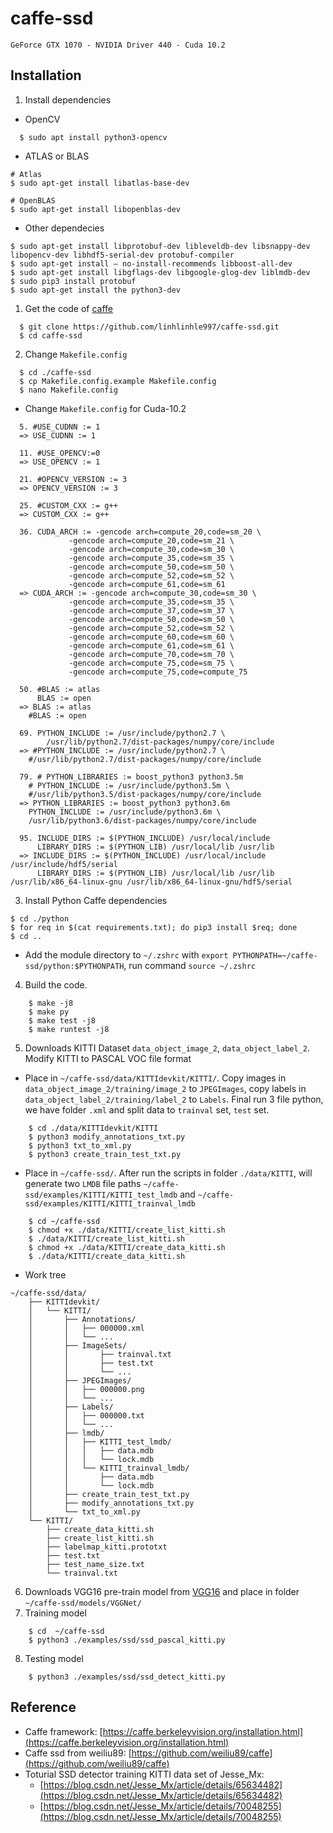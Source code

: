 # caffe-ssd
`GeForce GTX 1070 - NVIDIA Driver 440 - Cuda 10.2`
## Installation
1. Install dependencies
- OpenCV
``` Shell
  $ sudo apt install python3-opencv
```
- ATLAS or BLAS
``` Shell
# Atlas
$ sudo apt-get install libatlas-base-dev 
```
``` Shell
# OpenBLAS
$ sudo apt-get install libopenblas-dev 
```
- Other dependecies
``` Shell
$ sudo apt-get install libprotobuf-dev libleveldb-dev libsnappy-dev libopencv-dev libhdf5-serial-dev protobuf-compiler
$ sudo apt-get install — no-install-recommends libboost-all-dev
$ sudo apt-get install libgflags-dev libgoogle-glog-dev liblmdb-dev
$ sudo pip3 install protobuf
$ sudo apt-get install the python3-dev
```
1. Get the code of [caffe](https://github.com/linhlinhle997/caffe-ssd.git)
``` Shell
  $ git clone https://github.com/linhlinhle997/caffe-ssd.git
  $ cd caffe-ssd
```
2. Change `Makefile.config`
``` Shell$ 
  $ cd ./caffe-ssd
  $ cp Makefile.config.example Makefile.config
  $ nano Makefile.config
```
- Change `Makefile.config` for Cuda-10.2
``` Shell
  5. #USE_CUDNN := 1
  => USE_CUDNN := 1

  11. #USE_OPENCV:=0 
  => USE_OPENCV := 1

  21. #OPENCV_VERSION := 3
  => OPENCV_VERSION := 3

  25. #CUSTOM_CXX := g++ 
  => CUSTOM_CXX := g++
  
  36. CUDA_ARCH := -gencode arch=compute_20,code=sm_20 \
             -gencode arch=compute_20,code=sm_21 \
             -gencode arch=compute_30,code=sm_30 \
             -gencode arch=compute_35,code=sm_35 \
             -gencode arch=compute_50,code=sm_50 \
             -gencode arch=compute_52,code=sm_52 \
             -gencode arch=compute_61,code=sm_61
  => CUDA_ARCH := -gencode arch=compute_30,code=sm_30 \
             -gencode arch=compute_35,code=sm_35 \
             -gencode arch=compute_37,code=sm_37 \
             -gencode arch=compute_50,code=sm_50 \
             -gencode arch=compute_52,code=sm_52 \
             -gencode arch=compute_60,code=sm_60 \
             -gencode arch=compute_61,code=sm_61 \
             -gencode arch=compute_70,code=sm_70 \
             -gencode arch=compute_75,code=sm_75 \
             -gencode arch=compute_75,code=compute_75

  50. #BLAS := atlas
      BLAS := open
  => BLAS := atlas
    #BLAS := open

  69. PYTHON_INCLUDE := /usr/include/python2.7 \
		/usr/lib/python2.7/dist-packages/numpy/core/include
  => #PYTHON_INCLUDE := /usr/include/python2.7 \
	#/usr/lib/python2.7/dist-packages/numpy/core/include
  
  79. # PYTHON_LIBRARIES := boost_python3 python3.5m
    # PYTHON_INCLUDE := /usr/include/python3.5m \
    #/usr/lib/python3.5/dist-packages/numpy/core/include
  => PYTHON_LIBRARIES := boost_python3 python3.6m
    PYTHON_INCLUDE := /usr/include/python3.6m \ 
    /usr/lib/python3.6/dist-packages/numpy/core/include

  95. INCLUDE_DIRS := $(PYTHON_INCLUDE) /usr/local/include
      LIBRARY_DIRS := $(PYTHON_LIB) /usr/local/lib /usr/lib
  => INCLUDE_DIRS := $(PYTHON_INCLUDE) /usr/local/include /usr/include/hdf5/serial
      LIBRARY_DIRS := $(PYTHON_LIB) /usr/local/lib /usr/lib /usr/lib/x86_64-linux-gnu /usr/lib/x86_64-linux-gnu/hdf5/serial
```
3. Install Python Caffe dependencies
``` Shell
$ cd ./python
$ for req in $(cat requirements.txt); do pip3 install $req; done
$ cd ..
```
- Add the module directory to `~/.zshrc` with `export PYTHONPATH=~/caffe-ssd/python:$PYTHONPATH`, run command `source ~/.zshrc`
4. Build the code.
``` Shell
    $ make -j8
    $ make py
    $ make test -j8
    $ make runtest -j8
```
5. Downloads KITTI Dataset `data_object_image_2`, `data_object_label_2`. Modify KITTI to PASCAL VOC file format
- Place in `~/caffe-ssd/data/KITTIdevkit/KITTI/`. Copy images in `data_object_image_2/training/image_2` to `JPEGImages`, copy labels in `data_object_label_2/training/label_2` to `Labels`. Final run 3 file python, we have folder `.xml` and split data to `trainval` set, `test` set.
``` Shell
    $ cd ./data/KITTIdevkit/KITTI
    $ python3 modify_annotations_txt.py 
    $ python3 txt_to_xml.py
    $ python3 create_train_test_txt.py
```
- Place in `~/caffe-ssd/`. After run the scripts in folder `./data/KITTI`, will generate two `LMDB` file paths `~/caffe-ssd/examples/KITTI/KITTI_test_lmdb` and `~/caffe-ssd/examples/KITTI/KITTI_trainval_lmdb`
``` Shell
    $ cd ~/caffe-ssd
    $ chmod +x ./data/KITTI/create_list_kitti.sh
    $ ./data/KITTI/create_list_kitti.sh
    $ chmod +x ./data/KITTI/create_data_kitti.sh
    $ ./data/KITTI/create_data_kitti.sh 
```
- Work tree
``` Shell
~/caffe-ssd/data/
    ├── KITTIdevkit/
    │   └── KITTI/
    │       ├── Annotations/
    │       │   ├── 000000.xml
    │       │   └── ...
    │       ├── ImageSets/
    │       │       ├── trainval.txt
    │       │       ├── test.txt
    │       │       └── ...
    │       ├── JPEGImages/
    │       │   ├── 000000.png
    │       │   └── ...
    │       ├── Labels/
    │       │   ├── 000000.txt
    │       │   └── ...
    │       ├── lmdb/
    │       │   ├── KITTI_test_lmdb/
    │       │   │   ├── data.mdb
    │       │   │   └── lock.mdb
    │       │   └── KITTI_trainval_lmdb/
    │       │       ├── data.mdb
    │       │       └── lock.mdb
    │       ├── create_train_test_txt.py
    │       ├── modify_annotations_txt.py
    │       └── txt_to_xml.py
    └── KITTI/
        ├── create_data_kitti.sh
        ├── create_list_kitti.sh
        ├── labelmap_kitti.prototxt
        ├── test.txt
        ├── test_name_size.txt
        └── trainval.txt
```
6. Downloads VGG16 pre-train model from [VGG16](https://gist.github.com/weiliu89/2ed6e13bfd5b57cf81d6) and place in folder `~/caffe-ssd/models/VGGNet/`
7. Training model
``` Shell
    $ cd  ~/caffe-ssd
    $ python3 ./examples/ssd/ssd_pascal_kitti.py
```
8. Testing model
``` Shell
    $ python3 ./examples/ssd/ssd_detect_kitti.py
```
## Reference
- Caffe framework: [https://caffe.berkeleyvision.org/installation.html](https://caffe.berkeleyvision.org/installation.html)
- Caffe ssd from weiliu89: [https://github.com/weiliu89/caffe](https://github.com/weiliu89/caffe)
- Toturial SSD detector training KITTI data set of Jesse_Mx: 
    - [https://blog.csdn.net/Jesse_Mx/article/details/65634482](https://blog.csdn.net/Jesse_Mx/article/details/65634482) 
    - [https://blog.csdn.net/Jesse_Mx/article/details/70048255](https://blog.csdn.net/Jesse_Mx/article/details/70048255)